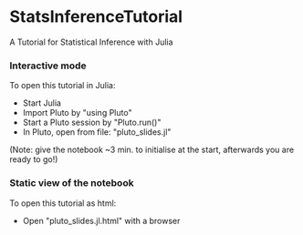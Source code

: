 # StatsInferenceTutorial
A Tutorial for Statistical Inference with Julia

### Interactive mode
To open this tutorial in Julia:
- Start Julia
- Import Pluto by "using Pluto"
- Start a Pluto session by "Pluto.run()"
- In Pluto, open from file: "pluto_slides.jl"

(Note: give the notebook ~3 min. to initialise at the start, afterwards you are ready to go!)


### Static view of the notebook
To open this tutorial as html:
- Open "pluto_slides.jl.html" with a browser
